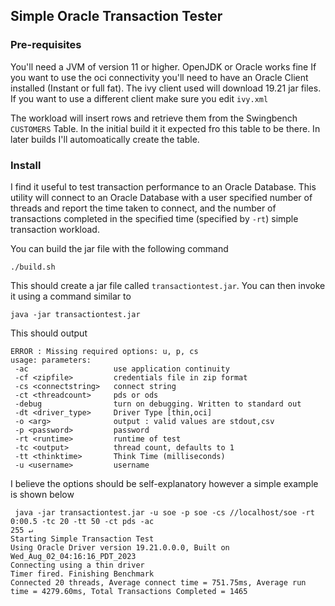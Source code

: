 ## Simple Oracle Transaction Tester

### Pre-requisites
You'll need a JVM of version 11 or higher. OpenJDK or Oracle works fine
If you want to use the oci connectivity you'll need to have an Oracle Client installed (Instant or full fat). The ivy client used will download 19.21 jar files. If you want to use a different client make sure you edit ```ivy.xml```  

The workload will insert rows and retrieve them from the Swingbench ```CUSTOMERS``` Table. In the initial build it it expected fro this table to be there. In later builds I'll automoatically create the table.


### Install

I find it useful to test transaction performance to an Oracle Database. This utility will connect to an Oracle Database with a user specified number of threads and report the time taken to connect, and the number of transactions completed in the specified time (specified by ```-rt```) simple transaction workload. 

You can build the jar file with the following command
```shell
./build.sh
```
This should create a jar file called ```transactiontest.jar```. You can then invoke it using a command similar to 
```shell
java -jar transactiontest.jar
```
This should output
```shell
ERROR : Missing required options: u, p, cs
usage: parameters:
 -ac                   use application continuity
 -cf <zipfile>         credentials file in zip format
 -cs <connectstring>   connect string
 -ct <threadcount>     pds or ods
 -debug                turn on debugging. Written to standard out
 -dt <driver_type>     Driver Type [thin,oci]
 -o <arg>              output : valid values are stdout,csv
 -p <password>         password
 -rt <runtime>         runtime of test
 -tc <output>          thread count, defaults to 1
 -tt <thinktime>       Think Time (milliseconds)
 -u <username>         username
```
I believe the options should be self-explanatory however a simple example is shown below
```shell
 java -jar transactiontest.jar -u soe -p soe -cs //localhost/soe -rt 0:00.5 -tc 20 -tt 50 -ct pds -ac                                                                                                                                        255 ↵
Starting Simple Transaction Test
Using Oracle Driver version 19.21.0.0.0, Built on Wed_Aug_02_04:16:16_PDT_2023
Connecting using a thin driver
Timer fired. Finishing Benchmark 
Connected 20 threads, Average connect time = 751.75ms, Average run time = 4279.60ms, Total Transactions Completed = 1465
```